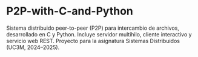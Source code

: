 # P2P-with-C-and-Python
Sistema distribuido peer-to-peer (P2P) para intercambio de archivos, desarrollado en C y Python. Incluye servidor multihilo, cliente interactivo y servicio web REST. Proyecto para la asignatura Sistemas Distribuidos (UC3M, 2024–2025).
